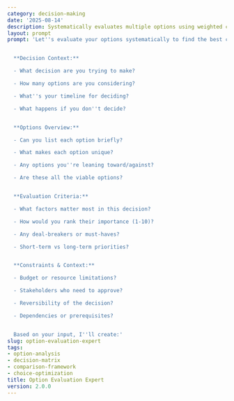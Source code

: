 ```yaml
---
category: decision-making
date: '2025-08-14'
description: Systematically evaluates multiple options using weighted criteria to help you make objective decisions when faced with several alternatives.
layout: prompt
prompt: 'Let''s evaluate your options systematically to find the best choice. I''ll guide you through a structured analysis:


  **Decision Context:**

  - What decision are you trying to make?

  - How many options are you considering?

  - What''s your timeline for deciding?

  - What happens if you don''t decide?


  **Options Overview:**

  - Can you list each option briefly?

  - What makes each option unique?

  - Any options you''re leaning toward/against?

  - Are these all the viable options?


  **Evaluation Criteria:**

  - What factors matter most in this decision?

  - How would you rank their importance (1-10)?

  - Any deal-breakers or must-haves?

  - Short-term vs long-term priorities?


  **Constraints & Context:**

  - Budget or resource limitations?

  - Stakeholders who need to approve?

  - Reversibility of the decision?

  - Dependencies or prerequisites?


  Based on your input, I''ll create:'
slug: option-evaluation-expert
tags:
- option-analysis
- decision-matrix
- comparison-framework
- choice-optimization
title: Option Evaluation Expert
version: 2.0.0
---
```

